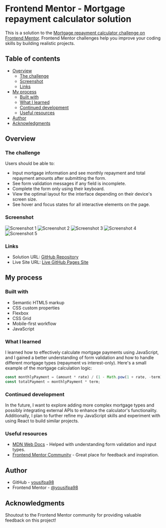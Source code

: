 
# Frontend Mentor - Mortgage repayment calculator solution

This is a solution to the [Mortgage repayment calculator challenge on Frontend Mentor](https://www.frontendmentor.io/challenges/mortgage-repayment-calculator-Galx1LXK73). Frontend Mentor challenges help you improve your coding skills by building realistic projects.

## Table of contents

- [Overview](#overview)
  - [The challenge](#the-challenge)
  - [Screenshot](#screenshot)
  - [Links](#links)
- [My process](#my-process)
  - [Built with](#built-with)
  - [What I learned](#what-i-learned)
  - [Continued development](#continued-development)
  - [Useful resources](#useful-resources)
- [Author](#author)
- [Acknowledgments](#acknowledgments)

## Overview

### The challenge

Users should be able to:

- Input mortgage information and see monthly repayment and total repayment amounts after submitting the form.
- See form validation messages if any field is incomplete.
- Complete the form only using their keyboard.
- View the optimal layout for the interface depending on their device's screen size.
- See hover and focus states for all interactive elements on the page.

### Screenshot

![Screenshot 1](./screenshots/screenshot1.png)
![Screenshot 2](./screenshots/screenshot2.png)
![Screenshot 3](./screenshots/screenshot3.png)
![Screenshot 4](./screenshots/screenshot4.png)
![Screenshot 5](./screenshots/screenshot5.png)

### Links

- Solution URL: [GitHub Repository](https://github.com/yousifpa98/fm_mortage-calculator)
- Live Site URL: [Live GitHub Pages Site](https://yousifpa98.github.io/fm_mortage-calculator)

## My process

### Built with

- Semantic HTML5 markup
- CSS custom properties
- Flexbox
- CSS Grid
- Mobile-first workflow
- JavaScript

### What I learned

I learned how to effectively calculate mortgage payments using JavaScript, and I gained a better understanding of form validation and how to handle different mortgage types (repayment vs interest-only). Here's a small example of the mortgage calculation logic:

```js
const monthlyPayment = (amount * rate) / (1 - Math.pow(1 + rate, -term));
const totalPayment = monthlyPayment * term;
```

### Continued development

In the future, I want to explore adding more complex mortgage types and possibly integrating external APIs to enhance the calculator's functionality. Additionally, I plan to further refine my JavaScript skills and experiment with using React to build similar projects.

### Useful resources

- [MDN Web Docs](https://developer.mozilla.org/) - Helped with understanding form validation and input types.
- [Frontend Mentor Community](https://www.frontendmentor.io/community) - Great place for feedback and inspiration.

## Author

- GitHub - [yousifpa98](https://github.com/yousifpa98)
- Frontend Mentor - [@yousifpa98](https://www.frontendmentor.io/profile/yousifpa98)

## Acknowledgments

Shoutout to the Frontend Mentor community for providing valuable feedback on this project!